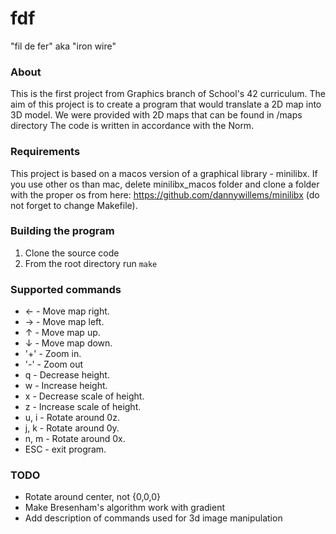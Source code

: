 # fdf
"fil de fer" aka "iron wire"

### About
This is the first project from Graphics branch of School's 42 curriculum. The aim of this project is to create a program that would translate a 2D map into 3D model. We were provided with 2D maps that can be found in /maps directory
The code is written in accordance with the Norm.

### Requirements
This project is based on a macos version of a graphical library - minilibx. If you use other os than mac, delete minilibx_macos folder and clone a folder with the proper os from here: https://github.com/dannywillems/minilibx (do not forget to change Makefile).

### Building the program
1. Clone the source code
2. From the root directory run `make`

### Supported commands
* ← - Move map right.
* → - Move map left.
* ↑ - Move map up.
* ↓ - Move map down.
* '+' - Zoom in.
* '-' - Zoom out
* q - Decrease height.
* w - Increase height.
* x - Decrease scale of height.
* z - Increase scale of height.
* u, i - Rotate around 0z.
* j, k - Rotate around 0y.
* n, m - Rotate around 0x.
* ESC - exit program.

### TODO
* Rotate around center, not {0,0,0}
* Make Bresenham's algorithm work with gradient
* Add description of commands used for 3d image manipulation
